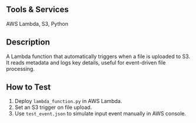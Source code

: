 ## Tools & Services
AWS Lambda, S3, Python

## Description
A Lambda function that automatically triggers when a file is uploaded to S3. It reads metadata and logs key details, useful for event-driven file processing.

## How to Test
1. Deploy `lambda_function.py` in AWS Lambda.
2. Set an S3 trigger on file upload.
3. Use `test_event.json` to simulate input event manually in AWS console.
